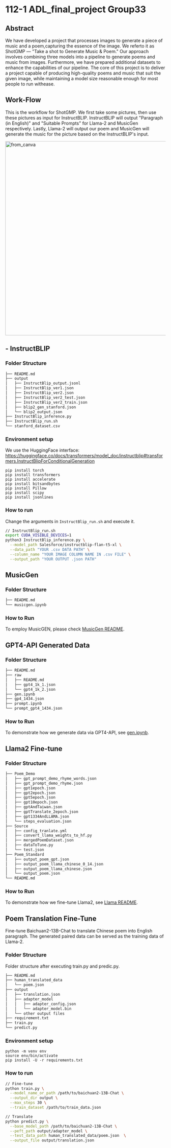 # 112-1 ADL_final_project Group33 
## Abstract
We have developed a project that processes images to generate a piece of music and a poem,capturing the essence of the image. We referto it as ShotGMP — "Take a shot to Generate Music & Poem." Our approach involves combining three models into a pipeline to generate poems and music from images. Furthermore, we have prepared additional datasets to enhance the capabilities of our pipeline. The core of this project is to deliver a project capable of producing high-quality poems and music that suit the given image, while maintaining a model size reasonable enough for most people to run withease.

## Work-Flow
This is the workflow for ShotGMP. We first take some pictures, then use these pictures as input for InstructBLIP. InstructBLIP will output "Paragraph (in English)" and "Suitable Prompts" for Llama-2 and MusicGen respectively. Lastly, Llama-2 will output our poem and MusicGen will generate the music for the picture based on the InstructBLIP's input.

<img width="608" alt="from_canva" src="https://github.com/weiiiii0622/112-1_ADL_Final/assets/69110733/eec919e0-c770-4381-a7e3-cd307707523e">


## - InstructBLIP

### Folder Structure

``` bash
├── README.md
├── output
│   ├── InstructBlip_output.jsonl
│   ├── InstructBlip_ver1.json
│   ├── InstructBlip_ver2.json
│   ├── InstructBlip_ver2_test.json
│   ├── InstructBlip_ver2_train.json
│   ├── blip2_gen_stanford.json
│   └── blip2_output.json
├── InstructBlip_inference.py
├── InstructBlip_run.sh
└── stanford_dataset.csv
```

### Environment setup
We use the HuggingFace interface:
https://huggingface.co/docs/transformers/model_doc/instructblip#transformers.InstructBlipForConditionalGeneration
```
pip install torch
pip install transformers
pip install accelerate
pip install bitsandbytes
pip install Pillow
pip install scipy
pip install jsonlines
```

### How to run
Change the arguments in `InstructBlip_run.sh` and execute it.
```bash
// InstructBlip_run.sh
export CUDA_VISIBLE_DEVICES=1
python3 InstructBlip_inference.py \
  --model_path Salesforce/instructblip-flan-t5-xl \
  --data_path "YOUR .csv DATA PATH" \
  --column_name "YOUR IMAGE COLUMN NAME IN .csv FILE" \
  --output_path "YOUR OUTPUT .json PATH"
```

## MusicGen
### Folder Structure
``` bash
├── README.md
└── musicgen.ipynb
```
### How to Run
To employ MusicGEN, please check [MusicGen README](./musicgen/README.md).

## GPT4-API Generated Data
### Folder Structure
``` bash
├── README.md
├── raw
│   ├── README.md
│   ├── gpt4_1k_1.json
│   └── gpt4_1k_2.json
├── gen.ipynb
├── gp4_1434.json
├── prompt.ipynb
└── prompt_gpt4_1434.json
```
### How to Run
To demonstrate how we generate data via GPT4-API, see [gen.ipynb](./gpt_data/gen.ipynb).

## Llama2 Fine-tune
### Folder Structure
``` bash
├── Poem_Demo
│   ├── gpt_prompt_demo_rhyme_words.json
│   ├── gpt_prompt_demo_rhyme.json
│   ├── gpt1epoch.json
│   ├── gpt2epoch.json
│   ├── gpt5epoch.json
│   ├── gpt10epoch.json
│   ├── gptAndTaiwan.json
│   ├── gptTranslate_2epoch.json
│   ├── gpt1334AndLLAMA.json
│   └── steps_evaluation.json
├── Source
│   ├── config_tranlate.yml
│   ├── convert_llama_weights_to_hf.py
│   ├── mergedPoemDataset.json
│   ├── dataToTune.py
│   └── test.json
├── Poem_Standard
│   ├── output_poem_gpt.json
│   ├── output_poem_llama_chinese_0_14.json
│   ├── output_poem_llama_chinese.json
│   └── output_poem.json
└── README.md

```
### How to Run
To demonstrate how we fine-tune Llama2, see [Llama README](./llama/README.md).

## Poem Translation Fine-Tune
Fine-tune Baichuan2-13B-Chat to translate Chinese poem into English paragraph. The generated paired data can be served as the training data of Llama-2.

### Folder Structure
Folder structure after executing train.py and predic.py.
``` bash
├── README.md
├── human_translated_data
│   └── poem.json
├── output
│   ├── translation.json
│   ├── adapter_model
│   │   ├── adapter_config.json
│   │   └── adapter_model.bin
│   └── other output files
├── requirement.txt
├── train.py
└── predict.py
```

### Environment setup
```
python -m venv env
source env/bin/activate
pip install -U -r requirements.txt
```

### How to run
```bash
// Fine-tune
python train.py \
  --model_name_or_path /path/to/baichuan2-13B-Chat \
  --output_dir output \
  --max_steps 30 \
  --train_dataset /path/to/train_data.json

// Translate
python predict.py \
  --base_model_path /path/to/baichuan2-13B-Chat \
  --peft_path output/adapter_model \
  --test_data_path human_translated_data/poem.json  \
  --output_file output/translation.json
```
